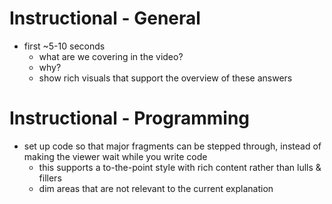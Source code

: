 
<!--####################################################################################################################-->
# Instructional - General
<!--####################################################################################################################-->

  - first ~5-10 seconds
    - what are we covering in the video?
    - why?
    - show rich visuals that support the overview of these answers


<!--####################################################################################################################-->
# Instructional - Programming
<!--####################################################################################################################-->

  - set up code so that major fragments can be stepped through, instead of making the viewer wait while you write code
    - this supports a to-the-point style with rich content rather than lulls & fillers
    - dim areas that are not relevant to the current explanation
